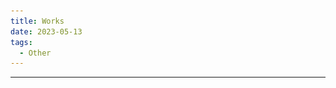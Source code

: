 ```yaml
---
title: Works
date: 2023-05-13
tags: 
  - Other
---
```


---
<template>
    <div class='works-block'>
        <a href="https://youtu.be/XsAXXQ0V9kk?si=dDmfkSCYVVsTD_1S"><h2>シェーダー解説 </h2></a>
        <p class='works-date'>2023/09/08</p>
        <iframe src="https://www.youtube.com/embed/XsAXXQ0V9kk?si=uKAzZzjmK_2HaKdN" title="YouTube video player" frameborder="0" allow="accelerometer; autoplay; clipboard-write; encrypted-media; gyroscope; picture-in-picture; web-share" allowfullscreen></iframe>
        <div class='works-discription'>
            <p>シェーダーの解説</p>
            シェーダーの解説動画を出しています<br>
        </div>
    </div>
    <div class='works-block'>
        <a href="https://youtu.be/P_dGCuVyJ6s"><h2>VJ at WIRETAP VOL. 2</h2></a>
        <p class='works-date'>2023/09/08</p>
        <iframe src="https://www.youtube.com/embed/P_dGCuVyJ6s?si=G11g32nOgXRBwlRW" title="YouTube video player" frameborder="0" allow="accelerometer; autoplay; clipboard-write; encrypted-media; gyroscope; picture-in-picture; web-share" allowfullscreen></iframe>
        <div class='works-discription'>
            <p>GLSLで行ったVJ</p>
            <a href="https://x.com/Pod_VRC/status/1696595884769939607?s=20">WIRETAP VOL. 2</a>にて行ったVJです<br>
            GLSLだけでなく、AI生成の画像や実写映像なども用いてみました<br>
            ソースコードは<a href="https://github.com/Forenard/VJ-at-WIRETAP-2023-09-08">こちらです</a>
        </div>
    </div>
    <div class='works-block'>
        <a href="https://youtu.be/oa_5EYnFlvw"><h2>LiveCoding VJ 2023-08-14</h2></a>
        <p class='works-date'>2023/08/14</p>
        <iframe src="https://www.youtube.com/embed/oa_5EYnFlvw" title="YouTube video player" frameborder="0" allow="accelerometer; autoplay; clipboard-write; encrypted-media; gyroscope; picture-in-picture; web-share" allowfullscreen></iframe>
        <div class='works-discription'>
            <p>GLSLで行ったLiveCoding</p>
            練習として、1時間のライブコーディングを配信しました。1:00:00あたりがお気に入りです。<br>
            ソースコードは<a href="https://github.com/Forenard/LiveCodingVJ/tree/main/2023-08-14">こちらです</a>
        </div>
    </div>
    <div class='works-block'>
        <a href="https://youtu.be/iVjLUrviE9I"><h2>VJ at lambda</h2></a>
        <p class='works-date'>2023/06/10</p>
        <iframe src="https://www.youtube.com/embed/iVjLUrviE9I" title="YouTube video player" frameborder="0" allow="accelerometer; autoplay; clipboard-write; encrypted-media; gyroscope; picture-in-picture; web-share" allowfullscreen></iframe>
        <div class='works-discription'>
            <p>GLSLで行ったVJ</p>
            <a href="https://twitter.com/ymgmcmc/status/1666401630651293696?s=20">lambda</a>にて行った初めてのVJです<br>
            10万文字のGLSLで書き、<a href="https://github.com/slerpyyy/sh4der-jockey">sh4der-jockey</a>でVJしました<br>
            ソースコードは<a href="https://github.com/Forenard/VJ-at-lambda-2023-06-10">こちらです</a>
        </div>
    </div>
    <div class='works-block'>
        <a href="https://renard-vrc.booth.pm/items/4755457"><h2>AvatarMotionRecorder</h2></a>
        <p class='works-date'>2023/05/07</p>
        <img src="./works/AvatarMotionRecorder.png"/>
        <div class='works-discription'>
            <p>VRChatのアバターの動きを記録/再生する</p>
            メッシュの頂点情報をテクスチャに保存/再構築する仕組みを考え、アバターの動きを完全に記録するギミックを作りました
        </div>
    </div>
    <div class='works-block'>
        <a href="https://www.youtube.com/watch?v=xTWGxKEn7jw"><h2>POOL</h2></a>
        <p class='works-date'>2023/04/29</p>
        <video src="./works/pool.mp4" poster="./works/pool.png" controls></video>
        <div class='works-discription'>
            <p><a href="https://sessions.frontl1ne.net/"> SESSIONS in C4 LAN 2023 SPRING</a> GLSL Graphics Compoの優勝作品</p>
            57409文字の生のGLSLコードのみで書かれています
        </div>
    </div>
    <div class='works-block'>
        <a href="https://vrchat.com/home/world/wrld_a985009f-95c6-46a0-b6a7-417a24fd366b"><h2>Star Trails</h2></a>
        <p class='works-date'>2023/02/12</p>
        <video src="./works/star-trails.mp4" poster="./works/star-trails.jpg" controls></video>
        <div class='works-discription'>
            <p>比較明合成で星空の撮影ができるVRChatのワールド</p>
            比較明合成で撮影ができるカメラを実装し、星空の軌跡を撮影できるようにしました
        </div>
    </div>
    <div class='works-block'>
        <a href="https://vrchat.com/home/world/wrld_5b27617a-89d3-475f-b35e-7e2fb36325f6"><h2>Lenia Room</h2></a>
        <p class='works-date'>2022/12/29</p>
        <video src="./works/lenia.mp4" poster="./works/lenia.jpg" controls></video>
        <div class='works-discription'>
            <p>インタラクティブなLeniaシミュレーションを体験できるVRChatのワールド</p>
            <a href="https://chakazul.github.io/lenia.html">Lenia</a>という連続セルオートマトンをVRChatのワールドとして実装しました。<br>
            手で触れることで生物の振る舞いに干渉して遊ぶことができます。
        </div>
    </div>
    <div class='works-block'>
        <h2><a href="https://forenard.github.io/Virus">Virus Fighter</a></h2>
        <p class='works-date'>2022/10/09</p>
        <video src="./works/virus.mp4" poster="./works/virus.png" controls></video>
        <div class='works-discription'>
            <p>ウイルスを送り付け合う対戦型オンラインゲーム</p>
            Unityを用いて作成したオンラインゲームです<br>
            Windows95をイメージしたUIや、それっぽいウイルスの挙動などにこだわりました<br>
            (Chrome推奨)
        </div>
    </div>
    <div class='works-block'>
        <h2><a href="https://unityroom.com/games/paralelworldcollecter">ParallelWorldCollector</a></h2>
        <p class='works-date'>2022/05/08</p>
        <img src="./works/ParallelWorldCollector.png"/>
        <div class='works-discription'>
            <p>平行世界を行き来してモンスターから逃げるダンジョンゲーム</p>
            Unity1Week「そろえる」の参加作品です<br>
            部内の先輩二人と共同製作しました<br>
            敵のいない平行世界に逃げるというコンセプトが面白いと思います
        </div>
    </div>
</template>

<script>
export default {
    mounted() {
        tryRemoveDisqus();
    },
};
function tryRemoveDisqus() {
  const elem = document.getElementById('disqus_thread');
  if (elem) {
    elem.style.display = 'none';
  }
  else
  {
    setTimeout(tryRemoveDisqus, 1000/60);
  }
}
</script>

<style lang="stylus">
.works-block
{
    position: relative;
    overflow: hidden;
    padding: 1rem 1.5rem;
    border: 1px solid #ddd;
    border-radius: 4px;
    margin-top: 1rem;
    margin-bottom: 1rem;
    video
    {
        width: 100%;
        height: auto;
    }
    iFrame
    {
        width: 100%;
        height: 388px;
    }
}
.works-date
{
    margin-top: 2rem;
    margin-bottom: 2rem;
    color: rgba(255,255,255, 0.5);
    font-style: italic;
}
.works-discription
{
    margin-top: 2rem;
    margin-bottom: 2rem;
    p
    {
        font-weight: bold;
    }
}
</style>
